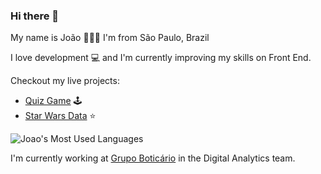 ### Hi there 👋

My name is João 👨🏼‍💻️ I'm from São Paulo, Brazil 

I love development 💻 and I'm currently improving my skills on Front End.

Checkout my live projects: 

- <a href="https://react-quiz-game-tdb.netlify.app/">Quiz Game</a> 🕹️
- <a href="https://star-wars-react-api.netlify.app/">Star Wars Data</a> ⭐️


![Joao's Most Used Languages](https://github-readme-stats.vercel.app/api/top-langs/?username=joaopedromatias&langs_count=10&theme=radical&layout=compact)

I'm currently working at <a href="https://github.com/grupoboticario">Grupo Boticário</a> in the Digital Analytics team.
